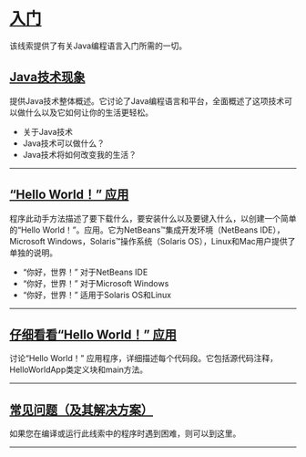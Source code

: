 #   [入门](https://docs.oracle.com/javase/tutorial/getStarted/index.html)

该线索提供了有关Java编程语言入门所需的一切。

##  [Java技术现象](intro/README.md)

提供Java技术整体概述。它讨论了Java编程语言和平台，全面概述了这项技术可以做什么以及它如何让你的生活更轻松。

-   关于Java技术
-   Java技术可以做什么？
-   Java技术将如何改变我的生活？

----

##  [“Hello World！” 应用](cupojava/README.md)

程序此动手方法描述了要下载什么，要安装什么以及要键入什么，以创建一个简单的“Hello World！”。应用。它为NetBeans™集成开发环境（NetBeans IDE），Microsoft Windows，Solaris™操作系统（Solaris OS），Linux和Mac用户提供了单独的说明。

-   “你好，世界！” 对于NetBeans IDE
-   “你好，世界！” 对于Microsoft Windows
-   “你好，世界！” 适用于Solaris OS和Linux

----

##  [仔细看看“Hello World！” 应用](application/README.md)

讨论“Hello World！” 应用程序，详细描述每个代码段。它包括源代码注释，HelloWorldApp类定义块和main方法。

----

##  [常见问题（及其解决方案）](problems/README.md)

如果您在编译或运行此线索中的程序时遇到困难，则可以到这里。

----